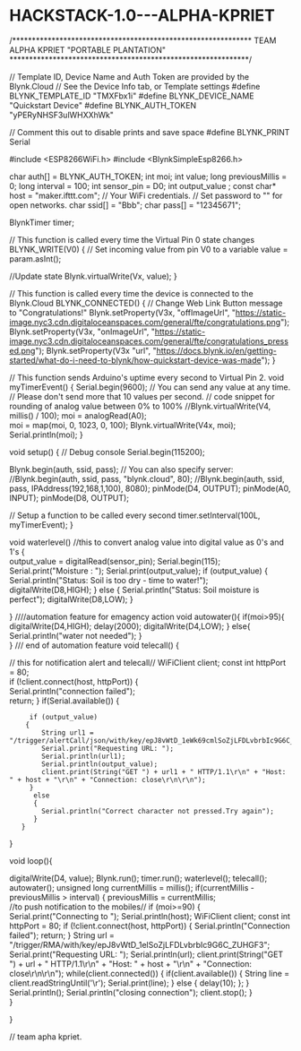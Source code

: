 # HACKSTACK-1.0---ALPHA-KPRIET
/*************************************************************
   TEAM ALPHA KPRIET "PORTABLE PLANTATION"
 *************************************************************/

// Template ID, Device Name and Auth Token are provided by the Blynk.Cloud
// See the Device Info tab, or Template settings
#define BLYNK_TEMPLATE_ID           "TMXFbx1i"
#define BLYNK_DEVICE_NAME           "Quickstart Device"
#define BLYNK_AUTH_TOKEN            "yPERyNHSF3ulWHXXhWk"


// Comment this out to disable prints and save space
#define BLYNK_PRINT Serial


#include <ESP8266WiFi.h>
#include <BlynkSimpleEsp8266.h>

char auth[] = BLYNK_AUTH_TOKEN;
int moi;
int value;
long previousMillis = 0;
long interval = 100;
int sensor_pin = D0;
int output_value ;
const char* host = "maker.ifttt.com";
// Your WiFi credentials.
// Set password to "" for open networks.
char ssid[] = "Bbb";
char pass[] = "12345671";

BlynkTimer timer;

// This function is called every time the Virtual Pin 0 state changes
BLYNK_WRITE(V0)
{
  // Set incoming value from pin V0 to a variable
   value = param.asInt();

  //Update state
  Blynk.virtualWrite(Vx, value);
}

// This function is called every time the device is connected to the Blynk.Cloud
BLYNK_CONNECTED()
{
  // Change Web Link Button message to "Congratulations!"
  Blynk.setProperty(V3x, "offImageUrl", "https://static-image.nyc3.cdn.digitaloceanspaces.com/general/fte/congratulations.png");
  Blynk.setProperty(V3x, "onImageUrl",  "https://static-image.nyc3.cdn.digitaloceanspaces.com/general/fte/congratulations_pressed.png");
  Blynk.setProperty(V3x "url", "https://docs.blynk.io/en/getting-started/what-do-i-need-to-blynk/how-quickstart-device-was-made");
}

// This function sends Arduino's uptime every second to Virtual Pin 2.
void myTimerEvent()
{ 
  Serial.begin(9600);
  // You can send any value at any time.
  // Please don't send more that 10 values per second.             // code snippet for rounding of analog value between 0% to 100%
  //Blynk.virtualWrite(V4, millis() / 100);
  moi = analogRead(A0);                                                       
  moi = map(moi, 0, 1023, 0, 100);
  Blynk.virtualWrite(V4x, moi);
  Serial.println(moi);
}

void setup()
{
  // Debug console
  Serial.begin(115200);

  Blynk.begin(auth, ssid, pass);
  // You can also specify server:
  //Blynk.begin(auth, ssid, pass, "blynk.cloud", 80);
  //Blynk.begin(auth, ssid, pass, IPAddress(192,168,1,100), 8080);
  pinMode(D4, OUTPUT);
  pinMode(A0, INPUT);
  pinMode(D8, OUTPUT);
    
  
  // Setup a function to be called every second
  timer.setInterval(100L, myTimerEvent);
}

void waterlevel()
//this to convert analog value into digital value as 0's and 1's
 {  
    output_value = digitalRead(sensor_pin); 
    Serial.begin(115);
    Serial.print("Moisture : "); 
    Serial.print(output_value);
    if (output_value) {
    	Serial.println("Status: Soil is too dry - time to water!");
    	digitalWrite(D8,HIGH);
  } else {
    Serial.println("Status: Soil moisture is perfect");
    digitalWrite(D8,LOW);
  }
  
}
////automation feature for emagency action
void autowater(){
  if(moi>95){
  	digitalWrite(D4,HIGH);
  	delay(2000);
  	digitalWrite(D4,LOW);
  }
  else{
       Serial.println("water not needed");
  }  
}
/// end of automation feature
void telecall() 
{           

// this for notification alert and telecall//
      WiFiClient client; 
      const int httpPort = 80;  
      if (!client.connect(host, httpPort)) 
      {  
         Serial.println("connection failed");  
         return;
      } 
      if(Serial.available())
      {                      
        
         
         if (output_value)
        {    
            String url1 = "/trigger/alertCall/json/with/key/epJ8vWtD_1eWk69cmlSoZjLFDLvbrbIc9G6C_ZUHGF3"; 
            Serial.print("Requesting URL: ");
            Serial.println(url1);
            Serial.println(output_value);            
            client.print(String("GET ") + url1 + " HTTP/1.1\r\n" + "Host: " + host + "\r\n" + "Connection: close\r\n\r\n");    
         }                     
          else
          {
            Serial.println("Correct character not pressed.Try again");            
          }
       }          
       
             
}


void loop(){
  
  digitalWrite(D4, value);
  Blynk.run();
  timer.run();
  waterlevel();
  telecall();
  autowater();
  unsigned long currentMillis = millis();
  if(currentMillis - previousMillis > interval) {
    previousMillis = currentMillis;  
//to push notification to the mobiles//
  	if (moi>=90)
       		 {
			 Serial.print("Connecting to "); 
			 Serial.println(host);
 			 WiFiClient client;
			 const int httpPort = 80;
			 if (!client.connect(host, httpPort)) {
			 Serial.println("Connection failed");
    			 return;
  }
  String url = "/trigger/RMA/with/key/epJ8vWtD_1elSoZjLFDLvbrbIc9G6C_ZUHGF3";
  Serial.print("Requesting URL: ");
  Serial.println(url);
  client.print(String("GET ") + url + " HTTP/1.1\r\n" +
               "Host: " + host + "\r\n" + 
               "Connection: close\r\n\r\n");
  while(client.connected())
  {
    if(client.available())
    {
      String line = client.readStringUntil('\r');
      Serial.print(line);
    } else {
      delay(10);
    };
  }
  Serial.println();
  Serial.println("closing connection");
  client.stop();
  }  
}

  
}

// team apha kpriet.
